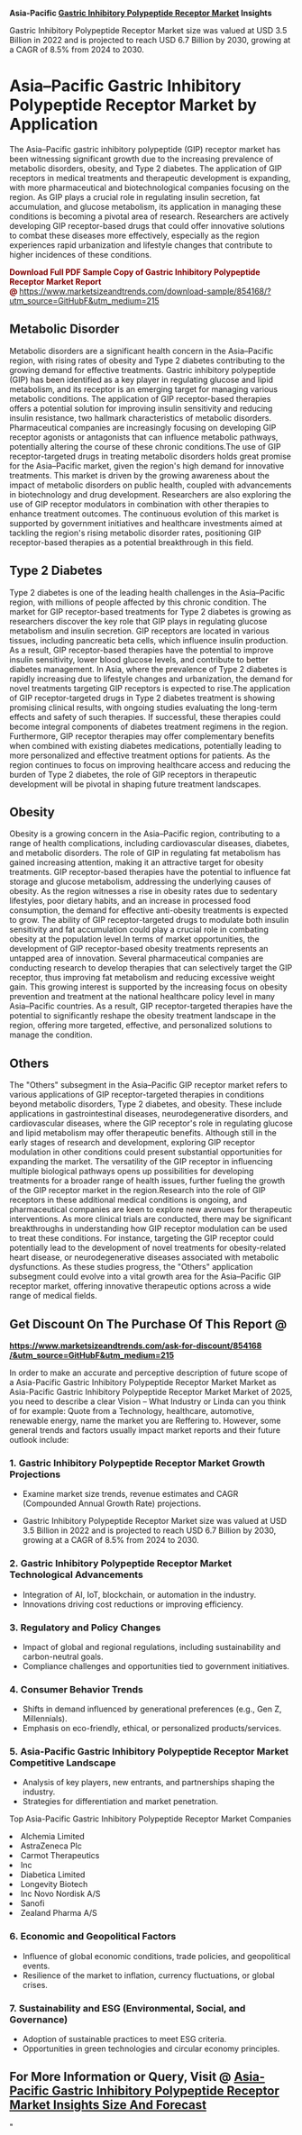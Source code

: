 <p><strong>Asia-Pacific&nbsp;<a href=""https://www.marketsizeandtrends.com/download-sample/854168/&amp;utm_source=GitHubF&amp;utm_medium=215"">Gastric Inhibitory Polypeptide Receptor Market</a> Insights</strong></p><p>Gastric Inhibitory Polypeptide Receptor Market size was valued at USD 3.5 Billion in 2022 and is projected to reach USD 6.7 Billion by 2030, growing at a CAGR of 8.5% from 2024 to 2030.</p><p><h1>Asia–Pacific Gastric Inhibitory Polypeptide Receptor Market by Application</h1><p>The Asia–Pacific gastric inhibitory polypeptide (GIP) receptor market has been witnessing significant growth due to the increasing prevalence of metabolic disorders, obesity, and Type 2 diabetes. The application of GIP receptors in medical treatments and therapeutic development is expanding, with more pharmaceutical and biotechnological companies focusing on the region. As GIP plays a crucial role in regulating insulin secretion, fat accumulation, and glucose metabolism, its application in managing these conditions is becoming a pivotal area of research. Researchers are actively developing GIP receptor-based drugs that could offer innovative solutions to combat these diseases more effectively, especially as the region experiences rapid urbanization and lifestyle changes that contribute to higher incidences of these conditions. <p><strong><span style="color: #800000;">Download Full PDF Sample Copy of Gastric Inhibitory Polypeptide Receptor Market Report @</span>&nbsp;</strong><a href="https://www.marketsizeandtrends.com/download-sample/854168/?utm_source=GitHubF&amp;utm_medium=215" target="_blank">https://www.marketsizeandtrends.com/download-sample/854168/?utm_source=GitHubF&amp;utm_medium=215</a></p></p><h2>Metabolic Disorder</h2><p>Metabolic disorders are a significant health concern in the Asia–Pacific region, with rising rates of obesity and Type 2 diabetes contributing to the growing demand for effective treatments. Gastric inhibitory polypeptide (GIP) has been identified as a key player in regulating glucose and lipid metabolism, and its receptor is an emerging target for managing various metabolic conditions. The application of GIP receptor-based therapies offers a potential solution for improving insulin sensitivity and reducing insulin resistance, two hallmark characteristics of metabolic disorders. Pharmaceutical companies are increasingly focusing on developing GIP receptor agonists or antagonists that can influence metabolic pathways, potentially altering the course of these chronic conditions.The use of GIP receptor-targeted drugs in treating metabolic disorders holds great promise for the Asia–Pacific market, given the region's high demand for innovative treatments. This market is driven by the growing awareness about the impact of metabolic disorders on public health, coupled with advancements in biotechnology and drug development. Researchers are also exploring the use of GIP receptor modulators in combination with other therapies to enhance treatment outcomes. The continuous evolution of this market is supported by government initiatives and healthcare investments aimed at tackling the region's rising metabolic disorder rates, positioning GIP receptor-based therapies as a potential breakthrough in this field.</p><h2>Type 2 Diabetes</h2><p>Type 2 diabetes is one of the leading health challenges in the Asia–Pacific region, with millions of people affected by this chronic condition. The market for GIP receptor-based treatments for Type 2 diabetes is growing as researchers discover the key role that GIP plays in regulating glucose metabolism and insulin secretion. GIP receptors are located in various tissues, including pancreatic beta cells, which influence insulin production. As a result, GIP receptor-based therapies have the potential to improve insulin sensitivity, lower blood glucose levels, and contribute to better diabetes management. In Asia, where the prevalence of Type 2 diabetes is rapidly increasing due to lifestyle changes and urbanization, the demand for novel treatments targeting GIP receptors is expected to rise.The application of GIP receptor-targeted drugs in Type 2 diabetes treatment is showing promising clinical results, with ongoing studies evaluating the long-term effects and safety of such therapies. If successful, these therapies could become integral components of diabetes treatment regimens in the region. Furthermore, GIP receptor therapies may offer complementary benefits when combined with existing diabetes medications, potentially leading to more personalized and effective treatment options for patients. As the region continues to focus on improving healthcare access and reducing the burden of Type 2 diabetes, the role of GIP receptors in therapeutic development will be pivotal in shaping future treatment landscapes.</p><h2>Obesity</h2><p>Obesity is a growing concern in the Asia–Pacific region, contributing to a range of health complications, including cardiovascular diseases, diabetes, and metabolic disorders. The role of GIP in regulating fat metabolism has gained increasing attention, making it an attractive target for obesity treatments. GIP receptor-based therapies have the potential to influence fat storage and glucose metabolism, addressing the underlying causes of obesity. As the region witnesses a rise in obesity rates due to sedentary lifestyles, poor dietary habits, and an increase in processed food consumption, the demand for effective anti-obesity treatments is expected to grow. The ability of GIP receptor-targeted drugs to modulate both insulin sensitivity and fat accumulation could play a crucial role in combating obesity at the population level.In terms of market opportunities, the development of GIP receptor-based obesity treatments represents an untapped area of innovation. Several pharmaceutical companies are conducting research to develop therapies that can selectively target the GIP receptor, thus improving fat metabolism and reducing excessive weight gain. This growing interest is supported by the increasing focus on obesity prevention and treatment at the national healthcare policy level in many Asia–Pacific countries. As a result, GIP receptor-targeted therapies have the potential to significantly reshape the obesity treatment landscape in the region, offering more targeted, effective, and personalized solutions to manage the condition.</p><h2>Others</h2><p>The "Others" subsegment in the Asia–Pacific GIP receptor market refers to various applications of GIP receptor-targeted therapies in conditions beyond metabolic disorders, Type 2 diabetes, and obesity. These include applications in gastrointestinal diseases, neurodegenerative disorders, and cardiovascular diseases, where the GIP receptor's role in regulating glucose and lipid metabolism may offer therapeutic benefits. Although still in the early stages of research and development, exploring GIP receptor modulation in other conditions could present substantial opportunities for expanding the market. The versatility of the GIP receptor in influencing multiple biological pathways opens up possibilities for developing treatments for a broader range of health issues, further fueling the growth of the GIP receptor market in the region.Research into the role of GIP receptors in these additional medical conditions is ongoing, and pharmaceutical companies are keen to explore new avenues for therapeutic interventions. As more clinical trials are conducted, there may be significant breakthroughs in understanding how GIP receptor modulation can be used to treat these conditions. For instance, targeting the GIP receptor could potentially lead to the development of novel treatments for obesity-related heart disease, or neurodegenerative diseases associated with metabolic dysfunctions. As these studies progress, the "Others" application subsegment could evolve into a vital growth area for the Asia–Pacific GIP receptor market, offering innovative therapeutic options across a wide range of medical fields.</p><h2></p><h2><strong>Get Discount On The Purchase Of This Report @&nbsp;</strong></h2><p><strong><a href=""https://www.marketsizeandtrends.com/ask-for-discount/854168/&amp;utm_source=GitHubF&amp;utm_medium=215"" target=""_blank"">https://www.marketsizeandtrends.com/ask-for-discount/854168<br />/&amp;utm_source=GitHubF&amp;utm_medium=215</a></strong></p><p>In order to make an accurate and perceptive description of future scope of a Asia-Pacific&nbsp;Gastric Inhibitory Polypeptide Receptor Market Market as Asia-Pacific&nbsp;Gastric Inhibitory Polypeptide Receptor Market Market of 2025, you need to describe a clear Vision &ndash; What Industry or Linda can you think of for example: Quote from a Technology, healthcare, automotive, renewable energy, name the market you are Reffering to. However, some general trends and factors usually impact market reports and their future outlook include:</p><h3>1.&nbsp;<strong>Gastric Inhibitory Polypeptide Receptor Market Growth Projections</strong></h3><ul><li>Examine market size trends, revenue estimates and CAGR (Compounded Annual Growth Rate) projections.</li><li><p>Gastric Inhibitory Polypeptide Receptor Market size was valued at USD 3.5 Billion in 2022 and is projected to reach USD 6.7 Billion by 2030, growing at a CAGR of 8.5% from 2024 to 2030.</p></li></ul><h3>2.&nbsp;<strong>Gastric Inhibitory Polypeptide Receptor Market Technological Advancements</strong></h3><ul><li>Integration of AI, IoT, blockchain, or automation in the industry.</li><li>Innovations driving cost reductions or improving efficiency.</li></ul><h3>3.&nbsp;<strong>Regulatory and Policy Changes</strong></h3><ul><li>Impact of global and regional regulations, including sustainability and carbon-neutral goals.</li><li>Compliance challenges and opportunities tied to government initiatives.</li></ul><h3>4.&nbsp;<strong>Consumer Behavior Trends</strong></h3><ul><li>Shifts in demand influenced by generational preferences (e.g., Gen Z, Millennials).</li><li>Emphasis on eco-friendly, ethical, or personalized products/services.</li></ul><h3>5.&nbsp;<strong>Asia-Pacific Gastric Inhibitory Polypeptide Receptor Market Competitive Landscape</strong></h3><ul><li>Analysis of key players, new entrants, and partnerships shaping the industry.</li><li>Strategies for differentiation and market penetration.</li></ul><p data-pm-slice=""1 1 []"">Top Asia-Pacific Gastric Inhibitory Polypeptide Receptor Market Companies</p><div data-test-id=""""><p><li>Alchemia Limited</li><li> AstraZeneca Plc</li><li> Carmot Therapeutics</li><li> Inc</li><li> Diabetica Limited</li><li> Longevity Biotech</li><li> Inc Novo Nordisk A/S</li><li> Sanofi</li><li> Zealand Pharma A/S</li></p></div><h3>6.&nbsp;<strong>Economic and Geopolitical Factors</strong></h3><ul><li>Influence of global economic conditions, trade policies, and geopolitical events.</li><li>Resilience of the market to inflation, currency fluctuations, or global crises.</li></ul><h3>7.&nbsp;<strong>Sustainability and ESG (Environmental, Social, and Governance)</strong></h3><ul><li>Adoption of sustainable practices to meet ESG criteria.</li><li>Opportunities in green technologies and circular economy principles.</li></ul><h2><strong>For More Information or Query, Visit @&nbsp;</strong><a href=""https://www.verifiedmarketreports.com/product/gastric-inhibitory-polypeptide-receptor-market/"" target=""_blank"">Asia-Pacific Gastric Inhibitory Polypeptide Receptor Market Insights Size And Forecast</a></h2>"
